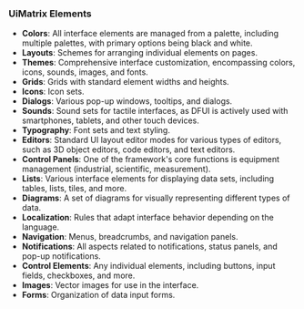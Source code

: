 ### UiMatrix Elements
- **Colors**: All interface elements are managed from a palette, including multiple palettes, with primary options being black and white.
- **Layouts**: Schemes for arranging individual elements on pages.
- **Themes**: Comprehensive interface customization, encompassing colors, icons, sounds, images, and fonts.
- **Grids**: Grids with standard element widths and heights.
- **Icons**: Icon sets.
- **Dialogs**: Various pop-up windows, tooltips, and dialogs.
- **Sounds**: Sound sets for tactile interfaces, as DFUI is actively used with smartphones, tablets, and other touch devices.
- **Typography**: Font sets and text styling.
- **Editors**: Standard UI layout editor modes for various types of editors, such as 3D object editors, code editors, and text editors.
- **Control Panels**: One of the framework's core functions is equipment management (industrial, scientific, measurement).
- **Lists**: Various interface elements for displaying data sets, including tables, lists, tiles, and more.
- **Diagrams**: A set of diagrams for visually representing different types of data.
- **Localization**: Rules that adapt interface behavior depending on the language.
- **Navigation**: Menus, breadcrumbs, and navigation panels.
- **Notifications**: All aspects related to notifications, status panels, and pop-up notifications.
- **Control Elements**: Any individual elements, including buttons, input fields, checkboxes, and more.
- **Images**: Vector images for use in the interface.
- **Forms**: Organization of data input forms.